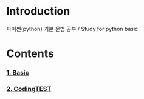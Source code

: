 # Introduction

파이썬(python) 기본 문법 공부 / Study for python basic 

# Contents

### [1. Basic](https://github.com/ChanYoung-dev/pythonBasic/blob/master/HelloWorld/1.%20Basic/README.md "basic")

### [2. CodingTEST](https://github.com/ChanYoung-dev/pythonBasic/blob/master/HelloWorld/2.%20CodingTEST/README.md "codingTEST")


